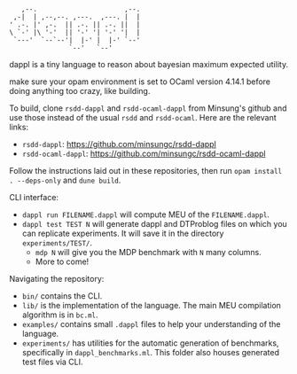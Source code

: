 ```                             
   ,--.                      ,--. 
 ,-|  | ,--,--. ,---.  ,---. |  |  
' .-. |' ,-.  || .-. || .-. ||  | 
\ `-' |\ '-'  || '-' '| '-' '|  | 
 `---'  `--`--'|  |-' |  |-' `--' 
               `--'   `--'        
```

dappl is a tiny language to reason about bayesian maximum expected utility.

make sure your opam environment is set to OCaml version 4.14.1 before doing anything too crazy, like building.

To build, clone `rsdd-dappl` and `rsdd-ocaml-dappl` from Minsung's github and use those instead of the usual `rsdd` and `rsdd-ocaml`. Here are the relevant links:

* `rsdd-dappl`: https://github.com/minsungc/rsdd-dappl
* `rsdd-ocaml-dappl`: https://github.com/minsungc/rsdd-ocaml-dappl

Follow the instructions laid out in these repositories, then run `opam install . --deps-only` and `dune build`.

CLI interface:
* `dappl run FILENAME.dappl` will compute MEU of the `FILENAME.dappl`.
* `dappl test TEST N` will generate dappl and DTProblog files on which you can replicate experiments. It will save it in the directory `experiments/TEST/`.
  * `mdp N` will give you the MDP benchmark with `N` many columns.
  * More to come!
  
Navigating the repository:

* `bin/` contains the CLI.
* `lib/` is the implementation of the language. The main MEU compilation algorithm is in `bc.ml`.
* `examples/` contains small `.dappl` files to help your understanding of the language.
* `experiments/` has utilities for the automatic generation of benchmarks, specifically in `dappl_benchmarks.ml`. This folder also houses generated test files via CLI.